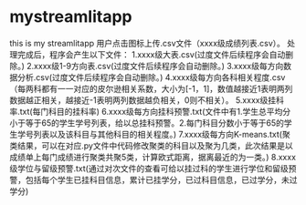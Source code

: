 # mystreamlitapp
this is my streamlitapp
用户点击图标上传.csv文件（xxxx级成绩列表.csv）。
处理完成后，程序会产生以下文件：
1.xxxx级大表.csv(过度文件后续程序会自动删除。)
2.xxxx级1-9方向表.csv(过度文件后续程序会自动删除。)
3.xxxx级每方向数据分析.csv(过度文件后续程序会自动删除。)
4.xxxx级每方向各科相关程度.csv（每两科都有一一对应的皮尔逊相关系数，大小为[-1，1]，数值越接近1表明两列数据越正相关，越接近-1表明两列数据越负相关，0则不相关）。
5.xxxx级挂科率.txt(每门科目的挂科率)
6.xxxx级每方向挂科预警.txt(文件中有1.学生总平均分小于等于65的学生学号列表，给以总挂科预警。2.每门科目分数小于等于65的学生学号列表以及该科目与其他科目的相关程度。)
7.xxxx级每方向K-means.txt(聚类结果，可以在对应.py文件中代码修改聚类的科目以及聚为几类，此次结果是以成绩单上每门成绩进行聚类共聚5类，计算欧式距离，据离最近的为一类。)
8.xxxx级学位与留级预警.txt(通过对次文件的查看可给以挂过科的学生进行学位和留级预警，包括每个学生已挂科目信息，累计已挂学分，已过科目信息，已过学分，未过学分)
